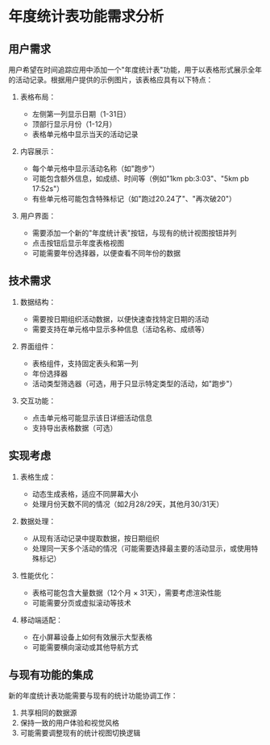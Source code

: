 # 年度统计表功能需求分析

## 用户需求

用户希望在时间追踪应用中添加一个"年度统计表"功能，用于以表格形式展示全年的活动记录。根据用户提供的示例图片，该表格应具有以下特点：

1. 表格布局：
   - 左侧第一列显示日期（1-31日）
   - 顶部行显示月份（1-12月）
   - 表格单元格中显示当天的活动记录

2. 内容展示：
   - 每个单元格中显示活动名称（如"跑步"）
   - 可能包含额外信息，如成绩、时间等（例如"1km pb:3:03"、"5km pb 17:52s"）
   - 有些单元格可能包含特殊标记（如"跑过20.24了"、"再次破20"）

3. 用户界面：
   - 需要添加一个新的"年度统计表"按钮，与现有的统计视图按钮并列
   - 点击按钮后显示年度表格视图
   - 可能需要年份选择器，以便查看不同年份的数据

## 技术需求

1. 数据结构：
   - 需要按日期组织活动数据，以便快速查找特定日期的活动
   - 需要支持在单元格中显示多种信息（活动名称、成绩等）

2. 界面组件：
   - 表格组件，支持固定表头和第一列
   - 年份选择器
   - 活动类型筛选器（可选，用于只显示特定类型的活动，如"跑步"）

3. 交互功能：
   - 点击单元格可能显示该日详细活动信息
   - 支持导出表格数据（可选）

## 实现考虑

1. 表格生成：
   - 动态生成表格，适应不同屏幕大小
   - 处理月份天数不同的情况（如2月28/29天，其他月30/31天）

2. 数据处理：
   - 从现有活动记录中提取数据，按日期组织
   - 处理同一天多个活动的情况（可能需要选择最主要的活动显示，或使用特殊标记）

3. 性能优化：
   - 表格可能包含大量数据（12个月 × 31天），需要考虑渲染性能
   - 可能需要分页或虚拟滚动等技术

4. 移动端适配：
   - 在小屏幕设备上如何有效展示大型表格
   - 可能需要横向滚动或其他导航方式

## 与现有功能的集成

新的年度统计表功能需要与现有的统计功能协调工作：
1. 共享相同的数据源
2. 保持一致的用户体验和视觉风格
3. 可能需要调整现有的统计视图切换逻辑
